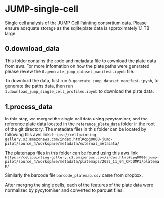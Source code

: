 # JUMP-single-cell

Single cell analysis of the JUMP Cell Painting consortium data.
Please ensure adequate storage as the sqlite plate data is approximately 1.1 TB large.

## 0.download_data

This folder contains the code and metadata file to download the plate data from aws.
For more information on how the plate paths were generated please review the `0.generate_jump_dataset_manifest.ipynb` file.

To download the data, first run `0.generate_jump_dataset_manifest.ipynb`, to generate the paths data, then run `1.download_jump_single_cell_profiles.ipynb` to download the plate data.

## 1.process_data

In this step, we merged the single cell data using pycytominer, and the reference plate data located in the `reference_plate_data` folder in the root of the git directory.
The metadata files in this folder can be located by following this aws link:
`https://cellpainting-gallery.s3.amazonaws.com/index.html#cpg0000-jump-pilot/source_4/workspace/metadata/external_metadata/`

The platemaps files in this folder can be found using this aws link:
`https://cellpainting-gallery.s3.amazonaws.com/index.html#cpg0000-jump-pilot/source_4/workspace/metadata/platemaps/2020_11_04_CPJUMP1/platemap/`

Similarly the barcode file `barcode_platemap.csv` came from dropbox.

After merging the single cells, each of the features of the plate data were normalized by pycytominer and converted to parquet files.
